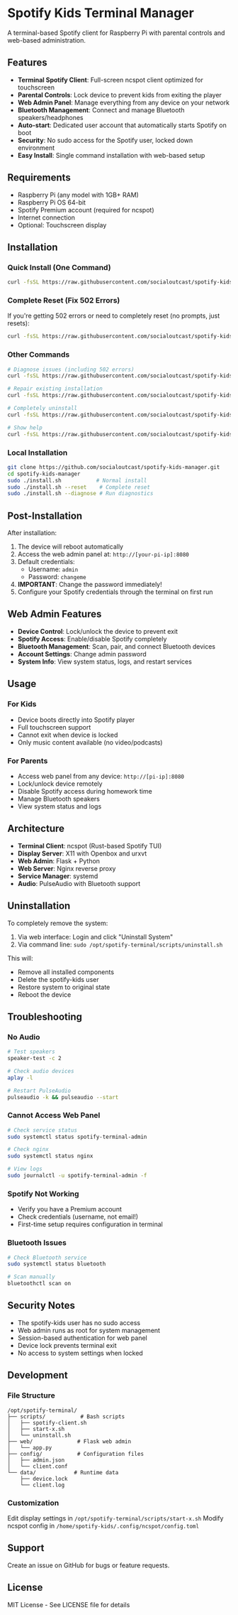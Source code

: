 # Spotify Kids Terminal Manager

A terminal-based Spotify client for Raspberry Pi with parental controls and web-based administration.

## Features

- **Terminal Spotify Client**: Full-screen ncspot client optimized for touchscreen
- **Parental Controls**: Lock device to prevent kids from exiting the player
- **Web Admin Panel**: Manage everything from any device on your network
- **Bluetooth Management**: Connect and manage Bluetooth speakers/headphones
- **Auto-start**: Dedicated user account that automatically starts Spotify on boot
- **Security**: No sudo access for the Spotify user, locked down environment
- **Easy Install**: Single command installation with web-based setup

## Requirements

- Raspberry Pi (any model with 1GB+ RAM)
- Raspberry Pi OS 64-bit
- Spotify Premium account (required for ncspot)
- Internet connection
- Optional: Touchscreen display

## Installation

### Quick Install (One Command)

```bash
curl -fsSL https://raw.githubusercontent.com/socialoutcast/spotify-kids-manager/main/remote-install.sh | sudo bash
```

### Complete Reset (Fix 502 Errors)

If you're getting 502 errors or need to completely reset (no prompts, just resets):

```bash
curl -fsSL https://raw.githubusercontent.com/socialoutcast/spotify-kids-manager/main/remote-install.sh | sudo bash -s -- reset
```

### Other Commands

```bash
# Diagnose issues (including 502 errors)
curl -fsSL https://raw.githubusercontent.com/socialoutcast/spotify-kids-manager/main/remote-install.sh | sudo bash -s -- diagnose

# Repair existing installation
curl -fsSL https://raw.githubusercontent.com/socialoutcast/spotify-kids-manager/main/remote-install.sh | sudo bash -s -- repair

# Completely uninstall
curl -fsSL https://raw.githubusercontent.com/socialoutcast/spotify-kids-manager/main/remote-install.sh | sudo bash -s -- uninstall

# Show help
curl -fsSL https://raw.githubusercontent.com/socialoutcast/spotify-kids-manager/main/remote-install.sh | sudo bash -s -- help
```

### Local Installation

```bash
git clone https://github.com/socialoutcast/spotify-kids-manager.git
cd spotify-kids-manager
sudo ./install.sh           # Normal install
sudo ./install.sh --reset    # Complete reset
sudo ./install.sh --diagnose # Run diagnostics
```

## Post-Installation

After installation:

1. The device will reboot automatically
2. Access the web admin panel at: `http://[your-pi-ip]:8080`
3. Default credentials:
   - Username: `admin`
   - Password: `changeme`
4. **IMPORTANT**: Change the password immediately!
5. Configure your Spotify credentials through the terminal on first run

## Web Admin Features

- **Device Control**: Lock/unlock the device to prevent exit
- **Spotify Access**: Enable/disable Spotify completely
- **Bluetooth Management**: Scan, pair, and connect Bluetooth devices
- **Account Settings**: Change admin password
- **System Info**: View system status, logs, and restart services

## Usage

### For Kids
- Device boots directly into Spotify player
- Full touchscreen support
- Cannot exit when device is locked
- Only music content available (no video/podcasts)

### For Parents
- Access web panel from any device: `http://[pi-ip]:8080`
- Lock/unlock device remotely
- Disable Spotify access during homework time
- Manage Bluetooth speakers
- View system status and logs

## Architecture

- **Terminal Client**: ncspot (Rust-based Spotify TUI)
- **Display Server**: X11 with Openbox and urxvt
- **Web Admin**: Flask + Python
- **Web Server**: Nginx reverse proxy
- **Service Manager**: systemd
- **Audio**: PulseAudio with Bluetooth support

## Uninstallation

To completely remove the system:

1. Via web interface: Login and click "Uninstall System"
2. Via command line: `sudo /opt/spotify-terminal/scripts/uninstall.sh`

This will:
- Remove all installed components
- Delete the spotify-kids user
- Restore system to original state
- Reboot the device

## Troubleshooting

### No Audio
```bash
# Test speakers
speaker-test -c 2

# Check audio devices
aplay -l

# Restart PulseAudio
pulseaudio -k && pulseaudio --start
```

### Cannot Access Web Panel
```bash
# Check service status
sudo systemctl status spotify-terminal-admin

# Check nginx
sudo systemctl status nginx

# View logs
sudo journalctl -u spotify-terminal-admin -f
```

### Spotify Not Working
- Verify you have a Premium account
- Check credentials (username, not email!)
- First-time setup requires configuration in terminal

### Bluetooth Issues
```bash
# Check Bluetooth service
sudo systemctl status bluetooth

# Scan manually
bluetoothctl scan on
```

## Security Notes

- The spotify-kids user has no sudo access
- Web admin runs as root for system management
- Session-based authentication for web panel
- Device lock prevents terminal exit
- No access to system settings when locked

## Development

### File Structure
```
/opt/spotify-terminal/
├── scripts/           # Bash scripts
│   ├── spotify-client.sh
│   ├── start-x.sh
│   └── uninstall.sh
├── web/              # Flask web admin
│   └── app.py
├── config/           # Configuration files
│   ├── admin.json
│   └── client.conf
└── data/            # Runtime data
    ├── device.lock
    └── client.log
```

### Customization

Edit display settings in `/opt/spotify-terminal/scripts/start-x.sh`
Modify ncspot config in `/home/spotify-kids/.config/ncspot/config.toml`

## Support

Create an issue on GitHub for bugs or feature requests.

## License

MIT License - See LICENSE file for details